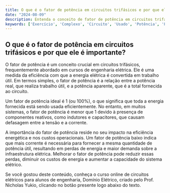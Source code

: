 ```yaml
---
title: O que é o fator de potência em circuitos trifásicos e por que ele é importante?
date: "2024-08-09"
description: Entenda o conceito de fator de potência em circuitos trifásicos e sua importância na engenharia elétrica.
keywords: ['Exercício', 'Complexo', 'Circuito', 'Usado', 'Potência', 'Fator', 'Tensão']
---
```


## O que é o fator de potência em circuitos trifásicos e por que ele é importante?

O fator de potência é um conceito crucial em circuitos trifásicos, frequentemente abordado em cursos de engenharia elétrica. Ele é uma medida da eficiência com que a energia elétrica é convertida em trabalho útil. Em termos simples, o fator de potência é a relação entre a potência real, que realiza trabalho útil, e a potência aparente, que é a total fornecida ao circuito.

Um fator de potência ideal é 1 (ou 100%), o que significa que toda a energia fornecida está sendo usada eficientemente. No entanto, em muitos sistemas, o fator de potência é menor que 1 devido à presença de componentes reativos, como indutores e capacitores, que causam defasagem entre a tensão e a corrente.

A importância do fator de potência reside no seu impacto na eficiência energética e nos custos operacionais. Um fator de potência baixo indica que mais corrente é necessária para fornecer a mesma quantidade de potência útil, resultando em perdas de energia e maior demanda sobre a infraestrutura elétrica. Melhorar o fator de potência pode reduzir essas perdas, diminuir os custos de energia e aumentar a capacidade do sistema elétrico.

Se você gostou deste conteúdo, conheça o curso online de circuitos elétricos para alunos de engenharia, Domínio Elétrico, criado pelo Prof. Nicholas Yukio, clicando no botão presente logo abaixo do texto.